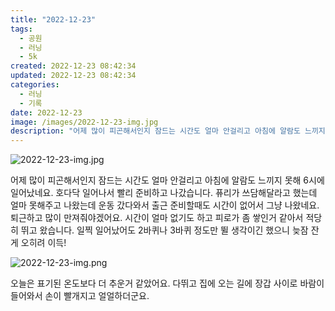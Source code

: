 ```yaml
---
title: "2022-12-23"
tags:
  - 공원
  - 러닝
  - 5k
created: 2022-12-23 08:42:34
updated: 2022-12-23 08:42:34
categories:
  - 러닝
  - 기록
date: 2022-12-23
image: /images/2022-12-23-img.jpg
description: "어제 많이 피곤해서인지 잠드는 시간도 얼마 안걸리고 아침에 알람도 느끼지 못해 6시에 일어났네요. 호다닥 일어나서 빨리 준비하고 나갔습니다. 퓨리가 쓰담해달라고 했는데 얼마 못해주고 나왔는데 운동 갔다와서 출근 준비할때도 시간이 없어서 그냥 나왔네요. 퇴근하고 많이 만져줘야겠어요. 시간"
---
```


![2022-12-23-img.jpg](/images/2022-12-23-img.jpg)
 
 

어제 많이 피곤해서인지 잠드는 시간도 얼마 안걸리고 아침에 알람도 느끼지 못해 6시에 일어났네요. 호다닥 일어나서 빨리 준비하고 나갔습니다. 퓨리가 쓰담해달라고 했는데 얼마 못해주고 나왔는데 운동 갔다와서 출근 준비할때도 시간이 없어서 그냥 나왔네요. 퇴근하고 많이 만져줘야겠어요.
시간이 얼마 없기도 하고 피로가 좀 쌓인거 같아서 적당히 뛰고 왔습니다. 일찍 일어났어도 2바퀴나 3바퀴 정도만 뛸 생각이긴 했으니 늦잠 잔게 오히려 이득!

 
 ![2022-12-23-img.png](/images/2022-12-23-img.png)
 
 

오늘은 표기된 온도보다 더 추운거 같았어요. 다뛰고 집에 오는 길에 장갑 사이로 바람이 들어와서 손이 빨개지고 얼얼하더군요.
